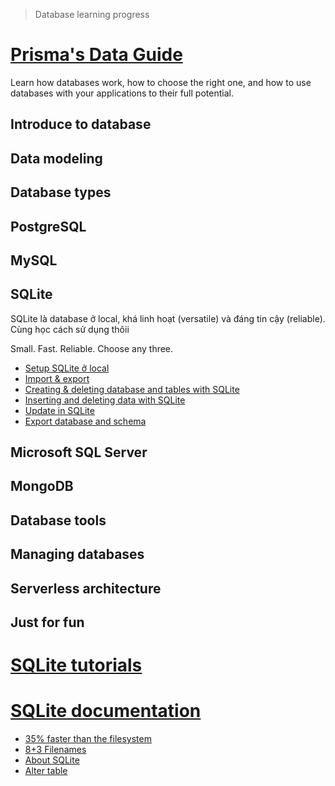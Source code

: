 > Database learning progress

# [Prisma's Data Guide](https://www.prisma.io/dataguide)
Learn how databases work, how to choose the right one, and how to use databases with your applications to their full potential.

## Introduce to database

## Data modeling

## Database types

## PostgreSQL

## MySQL

## SQLite
SQLite là database ở local, khá linh hoạt (versatile) và đáng tin cậy (reliable). Cùng học cách sử dụng thôii

Small. Fast. Reliable.
Choose any three.

- [Setup SQLite ở local](0001-setup-sqlite-local.md)
- [Import & export](0002-import-export.md)
- [Creating & deleting database and tables with SQLite](0003-creating-and-deleting-database-and-tables-with-sqlite.md)
- [Inserting and deleting data with SQLite](0005-how-to-perform-basic-queries-with-select-sqlite.md)
- [Update in SQLite](0006-update.md)
- [Export database and schema](0007-how-to-export-database-and-table-schemas-in-sqlite.md)

## Microsoft SQL Server

## MongoDB

## Database tools

## Managing databases

## Serverless architecture

## Just for fun

# [SQLite tutorials](https://www.sqlitetutorial.net/)

# [SQLite documentation](https://www.sqlite.org/doclist.html)
- [35% faster than the filesystem](0008-35-percent-faster-than-the-filesystem.md)
- [8+3 Filenames](0009-8-3-file-name.md)
- [About SQLite](0010-about-sqlite.md)
- [Alter table](0011-alter-table.md)